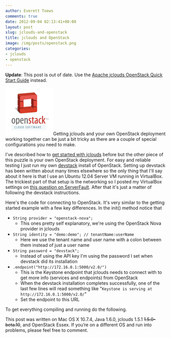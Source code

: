 ```yaml
---
author: Everett Toews
comments: true
date: 2012-09-04 02:13:41+00:00
layout: post
slug: jclouds-and-openstack
title: jclouds and OpenStack
image: /img/posts/openstack.png
categories:
- jclouds
- openstack
---
```




**Update**: This post is out of date. Use the [Apache jclouds OpenStack Quick Start Guide](http://jclouds.apache.org/guides/openstack/) instead.

<img class="img-right" src="/img/posts/openstack.png"/>Getting jclouds and your own OpenStack deployment working together can be just a bit tricky as there are a couple of special configurations you need to make.

<!--more-->

I've described how to [get started with jclouds](/2012/08/15/getting-started-with-jclouds/) before but the other piece of this puzzle is your own OpenStack deployment. For easy and reliable testing I just run my own [devstack](http://devstack.org/) install of OpenStack. Setting up devstack has been written about many times elsewhere so the only thing that I'll say about it here is that I use an Ubuntu 12.04 Server VM running in VirtualBox. The trickiest part of that setup is the networking so I posted my VirtualBox settings on [this question on ServerFault](http://serverfault.com/questions/409216/what-is-the-correct-network-configuration-for-a-devstack-vm-virtualbox). After that it's just a matter of following the devstack instructions.

Here's the code for connecting to OpenStack. It's very similar to the getting started example with a few key differences. In the init() method notice that

  * `String provider = "openstack-nova";`
    * This ones pretty self explanatory, we're using the OpenStack Nova provider in jclouds
  * `String identity = "demo:demo"; // tenantName:userName`
    * Here we use the tenant name and user name with a colon between them instead of just a user name
  * `String password = "devstack";`
    * Instead of using the API key I'm using the password I set when devstack did its installation
  * `.endpoint("http://172.16.0.1:5000/v2.0/")`
    * This is the Keystone endpoint that jclouds needs to connect with to get more info (services and endpoints) from OpenStack
    * When the devstack installation completes successfully, one of the last few lines will read something like "`Keystone is serving at http://172.16.0.1:5000/v2.0/`"
    * Set the endpoint to this URL

<script src="https://gist.github.com/3615655.js"></script>

To get everything compiling and running do the following.

<script src="https://gist.github.com/3615740.js"></script>

This post was written on Mac OS X 10.7.4, Java 1.6.0, jclouds 1.5.1 <del>1.5.0-beta.10</del>, and OpenStack Essex. If you’re on a different OS and run into problems, please feel free to comment.
